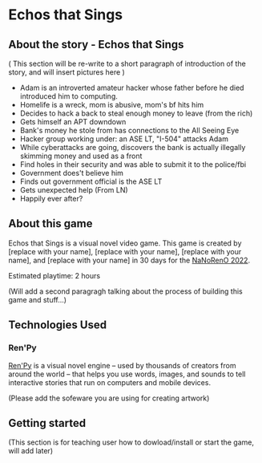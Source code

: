 # Echos that Sings

## About the story - Echos that Sings

( This section will be re-write to a short paragraph of introduction of the story, and will insert pictures here )
- Adam is an introverted amateur hacker whose father before he died introduced him to computing.
- Homelife is a wreck, mom is abusive, mom's bf hits him
- Decides to hack a back to steal enough  money to leave (from the rich)
- Gets himself an APT downdown
- Bank's money he stole from has connections to the All Seeing Eye
- Hacker group working under: an ASE LT, "I-504" attacks Adam
- While cyberattacks are going, discovers the bank is actually illegally skimming money and used as a front
- Find holes in their security and was able to submit it to the police/fbi
- Government does't believe him
- Finds out government official is the ASE LT
- Gets unexpected help (From LN)
- Happily ever after?


## About this game

Echos that Sings is a visual novel video game.
This game is created by [replace with your name], [replace with your name], [replace with your name], and [replace with your name] in 30 days for the [NaNoRenO 2022].

Estimated playtime: 2 hours


[NaNoRenO 2022]:https://itch.io/jam/nanoreno-2022

(Will add a second paragragh talking about the process of building this game and stuff...)

## Technologies Used

### Ren'Py
[Ren'Py] is a visual novel engine – used by thousands of creators from around the world – that helps you use words, images, and sounds to tell interactive stories that run on computers and mobile devices.

[Ren'Py]:https://www.renpy.org/doc/html/index.html

(Please add the sofeware you are using for creating artwork)

## Getting started

(This section is for teaching user how to dowload/install or start the game, will add later)
